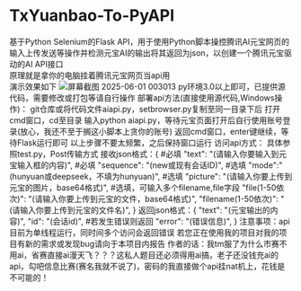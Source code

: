# TxYuanbao-To-PyAPI
基于Python Selenium的Flask API，用于使用Python脚本操控腾讯AI元宝网页的输入上传发送等操作并检测元宝AI的输出将其返回为json，以创建一个腾讯元宝驱动的AI API接口  
原理就是拿你的电脑挂着腾讯元宝网页当api用  
演示效果如下
![屏幕截图 2025-06-01 003013](https://github.com/user-attachments/assets/1792a5a6-a4d3-45f4-a748-fcde84f22860)
py环境3.0以上即可，已提供源代码，需要修改或打包等请自行操作
部署api方法(直接使用源代码,Windows操作)：
git仓库或将代码文件aiapi.py，setbrowser.py复制至同一目录下后
打开cmd窗口，cd至目录
输入python aiapi.py，等待元宝页面打开后自行使用账号登录(放心，我还不至于搁这小脚本上贪你的账号)
返回cmd窗口，enter键继续，等待Flask运行即可
以上步骤不要太频繁，之后保持窗口运行
访问api方式：
具体参照test.py，Post传输方式
接收json格式：{
  #必填
  "text": "(请输入你要输入到元宝输入框的内容)",
  #必填
  "sequence": "(new或现有会话ID)",
  #选填
  "mode":"(hunyuan或deepseek，不填为hunyuan)",
  #选填
  "picture": "(请输入你要上传到元宝的图片，base64格式)",
  #选填，可输入多个filename,file字段
  "file(1-50依次)": "(请输入你要上传到元宝的文件，base64格式)",
  "filename(1-50依次)": "(请输入你要上传到元宝的文件名)",
}
返回json格式：{
  "text": "(元宝输出的内容)",
  "id": "(会话id)",
  #若发生错误则返回
  "error": "(错误信息)",
}
注意事项：api目前为单线程运行，同时间多个访问会返回错误
若您正在使用我的项目对我的项目有新的需求或发现bug请向于本项目内报告
作者的话：我tm服了为什么市赛不用ai，省赛直接ai漫天飞？？？这私人题目还必须得用ai搞，老子还没钱充ai的api，勾吧信息比赛(赛名我就不说了)，密码的我直接做个api挂nat机上，花钱是不可能的！
